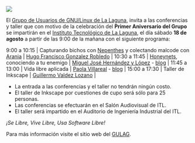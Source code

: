 
<img class="img-responsive" src="gulag-primer-aniversario/gulag-aniversario-banner.png">

El [Grupo de Usuarios de GNU/Linux de La Laguna](http://www.gulag.org.mx), invita a las conferencias y taller que con motivo de la celebración del **Primer Aniversario del Grupo** se impartirán en el [Instituto Tecnológico de La Laguna](http://www.itlalaguna.edu.mx/), el día sábado **18 de agosto** a partir de las 9:00 de la mañana con el siguiente programa:

9:00 a 10:15  | Capturando bichos con [Nepenthes](http://es.wikipedia.org/wiki/Nepenthes) y colectando malcode con [Arania](http://www.honeynet.org.mx/web/pages/Arania) | [Hugo Francisco Gonzalez Robledo](http://www.honeynet.org.mx/web/pages/Miembros)                                |
10:30 a 11:45 | [Honeynets](http://en.wikipedia.org/wiki/Honeynet_project), conociendo a tu enemigo                                                                      | [Miguel José Hernández y López](http://www.honeynet.org.mx/web/pages/Miembros) - [blog](http://www.mike.com.mx) |
11:45 a 13:00 | Vida libre aplicada                                                                                                                                      | [Paola Villareal](http://creativecommons.org.mx) - [blog](http://paolavillarreal.name)                          |
15:00 a 17:30 | Taller de Inkscape                                                                                                                                       | [Guillermo Valdez Lozano](http://movimientolibre.com)                                                           |

* La entrada a las conferencias y el taller no tendrán ningún costo.
* El taller de Inkscape por cuestiones de cupo será sólo para 25 personas.
* Las conferencias se efectuarán en el Salón Audiovisual de ITL.
* El taller será impartido en el Auditorio de Ingeniería Industrial del ITL.

_¡Se Libre, Vive Libre, Usa Software Libre!_

Para más información visite el sitio web del [GULAG](http://www.gulag.org.mx).
